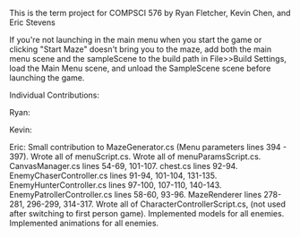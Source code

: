 This is the term project for COMPSCI 576 by Ryan Fletcher, Kevin Chen, and Eric Stevens

If you're not launching in the main menu when you start the game or clicking "Start Maze" doesn't bring you to the maze, add both the main menu scene and the sampleScene to the build path in File>>Build Settings, load the Main Menu scene, and unload the SampleScene scene before launching the game.

Individual Contributions:

Ryan:

Kevin:

Eric: 
    Small contribution to MazeGenerator.cs (Menu parameters lines 394 - 397).
    Wrote all of menuScript.cs.
    Wrote all of menuParamsScript.cs.
    CanvasManager.cs lines 54-69, 101-107.
    chest.cs lines 92-94.
    EnemyChaserController.cs lines 91-94, 101-104, 131-135.
    EnemyHunterController.cs lines 97-100, 107-110, 140-143. 
    EnemyPatrollerController.cs lines 58-60, 93-96. 
    MazeRenderer lines 278-281, 296-299, 314-317.
    Wrote all of CharacterControllerScript.cs, (not used after switching to first person game).
    Implemented models for all enemies.
    Implemented animations for all enemies.